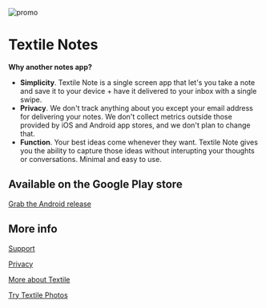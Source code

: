 ![promo](https://user-images.githubusercontent.com/370259/54317359-20453080-45a0-11e9-8cd4-9313eaa6d276.png)

# Textile Notes

**Why another notes app?**

- **Simplicity**. Textile Note is a single screen app that let's you take a note and save it to your device + have it delivered to your inbox with a single swipe.
- **Privacy**. We don't track anything about you except your email address for delivering your notes. We don't collect metrics outside those provided by iOS and Android app stores, and we don't plan to change that.
- **Function**. Your best ideas come whenever they want. Textile Note gives you the ability to capture those ideas without interupting your thoughts or conversations. Minimal and easy to use.

## Available on the Google Play store

[Grab the Android release](https://play.google.com/store/apps/details?id=io.textile.notes)

## More info

[Support](SUPPORT.md)

[Privacy](PRIVACY.md)

[More about Textile](https://textile.io)

[Try Textile Photos](https://textile.photos)
